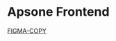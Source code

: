# Apsone Frontend

[FIGMA-COPY](https://www.figma.com/file/9V1GwPduMmoaAaCZh6ROej/APSONE-(Copy)?type=design&node-id=0-1&mode=design)
